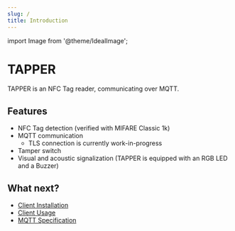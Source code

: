 ```yaml
---
slug: /
title: Introduction
---
```


import Image from '@theme/IdealImage';

# TAPPER

TAPPER is an NFC Tag reader, communicating over MQTT.

## Features

- NFC Tag detection (verified with MIFARE Classic 1k)
- MQTT communication
  - TLS connection is currently work-in-progress
- Tamper switch
- Visual and acoustic signalization (TAPPER is equipped with an RGB LED and a Buzzer)

## What next?

- [Client Installation](installation)
- [Client Usage](usage)
- [MQTT Specification](api-spec)
